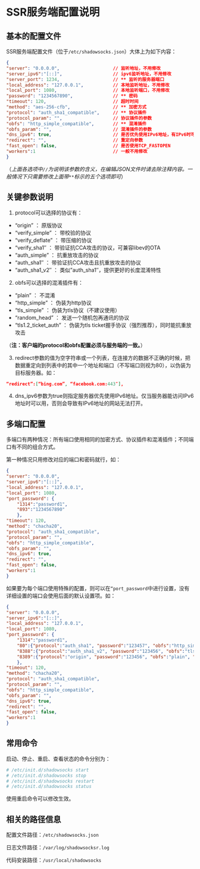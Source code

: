 # SSR服务端配置说明

## 基本的配置文件

SSR服务端配置文件（位于`/etc/shadowsocks.json`）大体上为如下内容：

```json
{
"server": "0.0.0.0",                    // 监听地址，不用修改
"server_ipv6":"[::]",                   // ipv6监听地址，不用修改
"server_port": 1234,                    // ** 监听的服务器端口
"local_address": "127.0.0.1",           // 本地监听地址，不用修改
"local_port": 1080,                     // 本地监听端口，不用修改
"password": "1234567890",               // ** 密码
"timeout": 120,                         // 超时时间
"method": "aes-256-cfb",                // ** 加密方式
"protocol": "auth_sha1_compatible",     // ** 协议插件
"protocol_param": "",                   // 协议插件的参数
"obfs": "http_simple_compatible",       // ** 混淆插件
"obfs_param": "",                       // 混淆插件的参数
"dns_ipv6": true,                       // 是否优先使用IPv6地址，有IPv6时可开启
"redirect": "",                         // 重定向参数
"fast_open": false,                     // 是否使用TCP_FASTOPEN
"workers":1                             // 一般不用修改
}
```
 
（*上面各选项中`//`为说明该参数的含义，在编辑JSON文件时请去除注释内容。一般情况下只需要修改上面带`**`标示的五个选项即可*）

## 关键参数说明

1. protocol可以选择的协议有：

+ “origin” ： 原版协议
+ “verify_simple”	： 带校验的协议
+ “verify_deflate”	： 带压缩的协议
+ “verify_sha1″	： 带验证抗CCA攻击的协议，可兼容libev的OTA
+ “auth_simple”	： 抗重放攻击的协议
+ “auth_sha1″ ： 带验证抗CCA攻击且抗重放攻击的协议
+ “auth_sha1_v2″ ： 类似”auth_sha1″，提供更好的长度混淆特性

2. obfs可以选择的混淆插件有：

+ “plain” ： 不混淆
+ “http_simple” ： 伪装为http协议
+ “tls_simple” ： 伪装为tls协议（不建议使用）
+ “random_head”	： 发送一个随机包再通讯的协议
+ “tls1.2_ticket_auth” ： 伪装为tls ticket握手协议（强烈推荐），同时能抗重放攻击

（**注：客户端的protocol和obfs配置必须与服务端的一致。**）

3. redirect参数的值为空字符串或一个列表，在连接方的数据不正确的时候，把数据重定向到列表中的其中一个地址和端口（不写端口则视为80），以伪装为目标服务器。如：

```json
“redirect”:[“bing.com”, “facebook.com:443″],
```

4. dns_ipv6参数为true则指定服务器优先使用IPv6地址。仅当服务器能访问IPv6地址时可以用，否则会导致有IPv6地址的网站无法打开。

## 多端口配置

多端口有两种情况：所有端口使用相同的加密方式、协议插件和混淆插件；不同端口有不同的组合方式。

第一种情况只用修改对应的端口和密码就行，如：

```json
{
"server": "0.0.0.0",
"server_ipv6":"[::]",
"local_address": "127.0.0.1",
"local_port": 1080,
"port_password": {
    "1314":"password1",
    "893":"1234567890"
    },
"timeout": 120,
"method": "chacha20",
"protocol": "auth_sha1_compatible",
"protocol_param": "",
"obfs": "http_simple_compatible",
"obfs_param": "",
"dns_ipv6": true,
"redirect": "",
"fast_open": false,
"workers":1
}
```

如果要为每个端口使用特殊的配置，则可以在`“port_password`中进行设置，没有详细设置的端口会使用后面的默认设置项。如：

```json
{
"server": "0.0.0.0",
"server_ipv6":"[::]",
"local_address": "127.0.0.1",
"local_port": 1080,
"port_password": {
    "1314":"password1",
    "80":{"protocol":"auth_sha1", "password":"123457", "obfs":"http_simple", "obfs_param":"www.baidu.com"},
    "8388":{"protocol":"auth_sha1_v2", "password":"123456", "obfs":"tls1.2_ticket_auth", "obfs_param":""},
    "8389":{"protocol":"origin", "password":"123456", "obfs":"plain", "obfs_param":""}
    },
"timeout": 120,
"method": "chacha20",
"protocol": "auth_sha1_compatible",
"protocol_param": "",
"obfs": "http_simple_compatible",
"obfs_param": "",
"dns_ipv6": true,
"redirect": "",
"fast_open": false,
"workers":1
}
```

## 常用命令

启动、停止、重启、查看状态的命令分别为：

```sh
# /etc/init.d/shadowsocks start
# /etc/init.d/shadowsocks stop
# /etc/init.d/shadowsocks restart
# /etc/init.d/shadowsocks status
```

使用重启命令可以修改生效。

## 相关的路径信息

配置文件路径：`/etc/shadowsocks.json`

日志文件路径：`/var/log/shadowsocksr.log`

代码安装路径：`/usr/local/shadowsocks`
